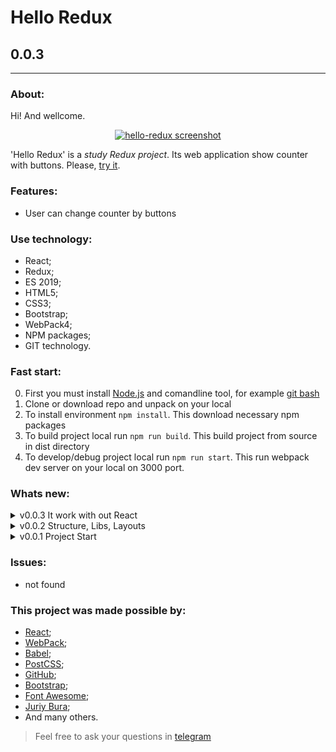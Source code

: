 # Hello Redux
## 0.0.3
---
  
### About:

Hi! And wellcome. 

<div align="center">

[![hello-redux screenshot](https://avatars.mds.yandex.net/get-pdb/2364059/0506d262-4903-43e4-a9a5-f7b85e9ecc3b/s1200 "github.io/hello-redux")](https://frontandrew.github.io/hello-redux/)
  
</div>

'Hello Redux' is a _study Redux project_. Its web application show counter with buttons. Please, [try it](https://frontandrew.github.io/hello-redux/).

### Features:

- User can change counter by buttons

### Use technology:

- React;
- Redux;
- ES 2019;
- HTML5;
- CSS3;
- Bootstrap;
- WebPack4;
- NPM paсkages;
- GIT technology.

### Fast start:

0. First you must install [Node.js](https://nodejs.org/en/) and comandline tool, for example [git bash](https://git-scm.com/downloads)
1. Clone or download repo and unpack on your local
2. To install environment `npm install`. This download necessary npm packages
3. To build project local run `npm run build`. This build project from source in dist directory
4. To develop/debug project local run `npm run start`. This run webpack dev server on your local on 3000 port.

### Whats new:

<details>
    <summary>v0.0.3 It work with out React</summary>
    <li>Added main functional</li>
</details>

<details>
    <summary>v0.0.2 Structure, Libs, Layouts</summary>
    <li>Added base layouts</li>
    <li>Now App work with 'Bootstrap' and 'Font Awesome'</li>
    <li>Added modules structure</li>
    <li>Added deployment scripts to gh-pages</li>
    <li>Updeted README.md</li>
</details>

<details>
    <summary>v0.0.1 Project Start</summary>
    <li>Develop start version</li>
</details>

### Issues:

- not found

### This project was made possible by:

* [React](https://reactjs.org);
* [WebPack](https://webpack.js.org);
* [Babel](https://babeljs.io);
* [PostCSS](https://vk.com/postcss);
* [GitHub](http://github.com);
* [Bootstrap](https://getbootstrap.com/);
* [Font Awesome](https://fontawesome.com/);
* [Juriy Bura](https://github.com/Juriy);
* And many others.

> Feel free to ask your questions in [telegram](https://t.me/frontandrew)
